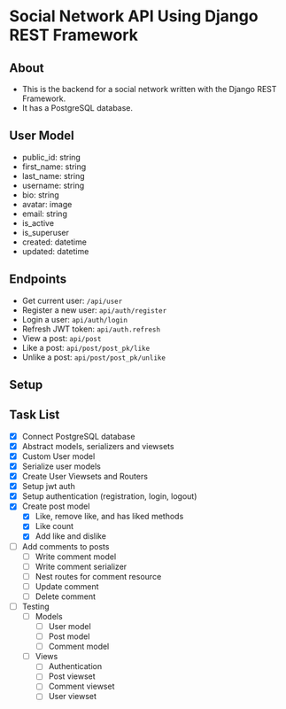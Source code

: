 # Social Network API Using Django REST Framework

## About
- This is the backend for a social network written with the Django REST Framework.
- It has a PostgreSQL database.

## User Model
- public_id: string
- first_name: string
- last_name: string
- username: string
- bio: string
- avatar: image
- email: string
- is_active
- is_superuser
- created: datetime
- updated: datetime

## Endpoints
- Get current user: `/api/user`
- Register a new user: `api/auth/register`
- Login a user: `api/auth/login`
- Refresh JWT token: `api/auth.refresh`
- View a post: `api/post`
- Like a post: `api/post/post_pk/like`
- Unlike a post: `api/post/post_pk/unlike`

## Setup

## Task List
- [x] Connect PostgreSQL database
- [x] Abstract models, serializers and viewsets
- [x] Custom User model
- [x] Serialize user models
- [x] Create User Viewsets and Routers
- [x] Setup jwt auth
- [x] Setup authentication (registration, login, logout)
- [x] Create post model
  - [x] Like, remove like, and has liked methods
  - [x] Like count
  - [x] Add like and dislike
- [ ] Add comments to posts
  - [ ] Write comment model
  - [ ] Write comment serializer
  - [ ] Nest routes for comment resource
  - [ ] Update comment
  - [ ] Delete comment
- [ ] Testing
  - [ ] Models
    - [ ] User model
    - [ ] Post model
    - [ ] Comment model
  - [ ] Views
    - [ ] Authentication
    - [ ] Post viewset
    - [ ] Comment viewset
    - [ ] User viewset